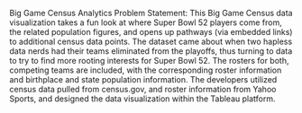  Big Game Census Analytics
 Problem Statement:
  This Big Game Census data visualization takes a fun look at where Super Bowl 52
players come from, the related population figures, and opens up pathways (via
embedded links) to additional census data points.
The dataset came about when two hapless data nerds had their teams eliminated from
the playoffs, thus turning to data to try to find more rooting interests for Super Bowl 52.
The rosters for both, competing teams are included, with the corresponding roster
information and birthplace and state population information. The developers utilized
census data pulled from census.gov, and roster information from Yahoo Sports, and
designed the data visualization within the Tableau platform.
